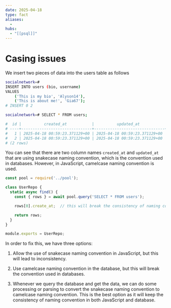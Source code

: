 ```yaml
---
date: 2025-04-18
type: fact
aliases:
  -
hubs:
  - "[[psql]]"
---
```


# Casing issues

We insert two pieces of data into the users table as follows

```sh
socialnetwork=#
INSERT INTO users (bio, username)
VALUES
    ('This is my bio', 'Alyson14'),
    ('This is about me!', 'Gia67');
# INSERT 0 2

socialnetwork=# SELECT * FROM users;

#  id |          created_at           |          updated_at           |        bio        | username
# ----+-------------------------------+-------------------------------+-------------------+----------
#   1 | 2025-04-18 00:59:23.371129+00 | 2025-04-18 00:59:23.371129+00 | This is my bio    | Alyson14
#   2 | 2025-04-18 00:59:23.371129+00 | 2025-04-18 00:59:23.371129+00 | This is about me! | Gia67
# (2 rows)
```

You can see that there are two column names `created_at` and `updated_at` that are using snakecase naming convention, which is the convention used in databases. However, in JavaScript, camelcase naming convention is used.

```js
const pool = require('../pool');

class UserRepo {
  static async find() {
    const { rows } = await pool.query('SELECT * FROM users');

    rows[0].create_at;  // this will break the consistency of naming convention in JS

    return rows;
  }
}

module.exports = UserRepo;
```

In order to fix this, we have three options:

1. Allow the use of snakecase naming convention in JavaScript, but this will lead to inconsistency.

2. Use camelcase naming convention in the database, but this will break the convention used in databases.

3. Whenever we query the database and get the data, we can do some processing or parsing to convert the snakecase naming convention to camelcase naming convention. This is the best option as it will keep the consistency of naming convention in both JavaScript and database.


